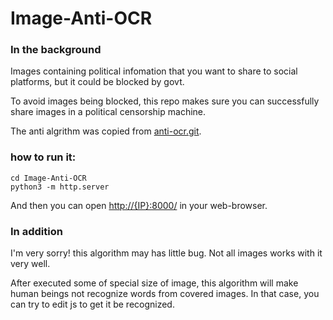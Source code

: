 # Image-Anti-OCR

### In the background

Images containing political infomation that you want to share to social platforms, but it could be blocked by govt.

To avoid images being blocked, this repo makes sure you can successfully share images in a political censorship machine.

The anti algrithm was copied from [anti-ocr.git](https://github.com/yuzu233/anti-ocr.git).

### how to run it:

``` shell script
cd Image-Anti-OCR
python3 -m http.server
```

And then you can open [http://{IP}:8000/](http://localhost.8000) in your web-browser.



### In addition

I'm very sorry! this algorithm may has little bug. Not all images works with it very well.

After executed some of special size of image, this algorithm will make human beings not recognize words from covered images. In that case, you can try to edit js to get it be recognized.

